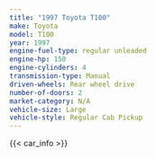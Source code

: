 ```yaml
---
title: "1997 Toyota T100"
make: Toyota
model: T100
year: 1997
engine-fuel-type: regular unleaded
engine-hp: 150
engine-cylinders: 4
transmission-type: Manual
driven-wheels: Rear wheel drive
number-of-doors: 2
market-category: N/A
vehicle-size: Large
vehicle-style: Regular Cab Pickup
---
```


{{< car_info >}}

